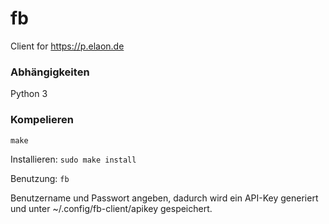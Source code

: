 # fb
Client for https://p.elaon.de

### Abhängigkeiten
Python 3

### Kompelieren
`make`

Installieren:
`sudo make install`

Benutzung:
`fb`

Benutzername und Passwort angeben, dadurch wird ein API-Key generiert und unter ~/.config/fb-client/apikey gespeichert.
